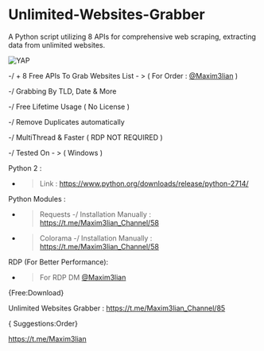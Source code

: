 # Unlimited-Websites-Grabber
A Python script utilizing 8 APIs for comprehensive web scraping, extracting data from unlimited websites.

<img alt="YAP" src="https://imgur.com/Hjs7Lp6.png">

-/ + 8 Free APIs To Grab Websites List - > ( For Order : [@Maxim3lian](https://t.me/Maxim3lian) )

-/ Grabbing By TLD, Date & More

-/ Free Lifetime Usage ( No License )

-/ Remove Duplicates automatically

-/ MultiThread & Faster ( RDP NOT REQUIRED )

-/ Tested On - > ( Windows )

Python 2 :
- > Link : https://www.python.org/downloads/release/python-2714/

Python Modules :
- > Requests -/ Installation Manually : https://t.me/Maxim3lian_Channel/58
- > Colorama -/ Installation Manually : https://t.me/Maxim3lian_Channel/58

RDP (For Better Performance):
- > For RDP DM [@Maxim3lian](https://t.me/Maxim3lian)

{Free:Download}

Unlimited Websites Grabber : https://t.me/Maxim3lian_Channel/85

{ Suggestions:Order}

https://t.me/Maxim3lian
